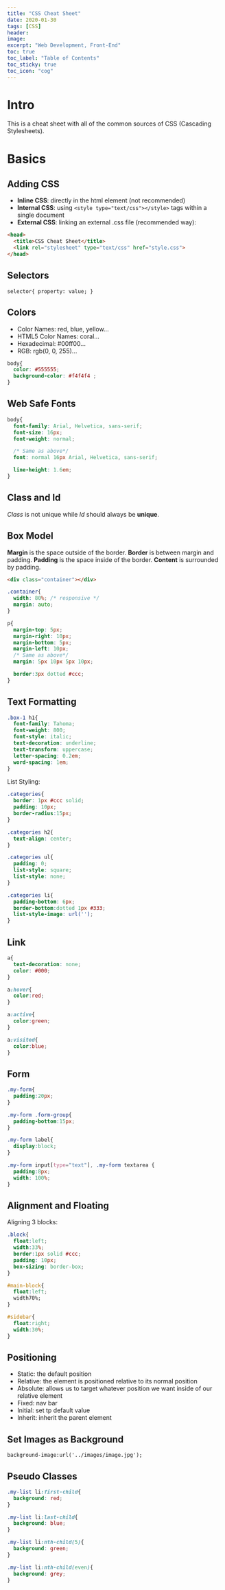 ```yaml
---
title: "CSS Cheat Sheet"
date: 2020-01-30
tags: [CSS]
header:
image:
excerpt: "Web Development, Front-End"
toc: true
toc_label: "Table of Contents"
toc_sticky: true
toc_icon: "cog"
---
```


# Intro

This is a cheat sheet with all of the common sources of CSS (Cascading Stylesheets).

# Basics

## Adding CSS

- **Inline CSS**: directly in the html element (not recommended)
- **Internal CSS**: using `<style type="text/css"></style>` tags within a single document
- **External CSS**: linking an external .css file (recommended way):

```html
<head>
  <title>CSS Cheat Sheet</title>
  <link rel="stylesheet" type="text/css" href="style.css">
</head>
```

## Selectors

`selector{ property: value; }`

## Colors

- Color Names: red, blue, yellow...
- HTML5 Color Names: coral...
- Hexadecimal: #00ff00...
- RGB: rgb(0, 0, 255)...

```css
body{
  color: #555555;
  background-color: #f4f4f4 ;
}
```

## Web Safe Fonts

```css
body{
  font-family: Arial, Helvetica, sans-serif;
  font-size: 16px;
  font-weight: normal;

  /* Same as above*/
  font: normal 16px Arial, Helvetica, sans-serif;

  line-height: 1.6em;
}
```

## Class and Id

*Class* is not unique while *Id* should always be **unique**.

## Box Model

**Margin** is the space outside of the border. **Border** is between margin and padding. **Padding** is the space inside of the border. **Content** is surrounded by padding.

```html
<div class="container"></div>
```

```css
.container{
  width: 80%; /* responsive */
  margin: auto;
}
```

```css
p{
  margin-top: 5px;
  margin-right: 10px;
  margin-bottom: 5px;
  margin-left: 10px;
  /* Same as above*/
  margin: 5px 10px 5px 10px;

  border:3px dotted #ccc;
}
```

## Text Formatting

```css
.box-1 h1{
  font-family: Tahoma;
  font-weight: 800;
  font-style: italic;
  text-decoration: underline;
  text-transform: uppercase;
  letter-spacing: 0.2em;
  word-spacing: 1em;
}
```

List Styling:

```css
.categories{
  border: 1px #ccc solid;
  padding: 10px;
  border-radius:15px;
}

.categories h2{
  text-align: center;
}

.categories ul{
  padding: 0;
  list-style: square;
  list-style: none;
}

.categories li{
  padding-bottom: 6px;
  border-bottom:dotted 1px #333;
  list-style-image: url('');
}
```

## Link

```css
a{
  text-decoration: none;
  color: #000;
}

a:hover{
  color:red;
}

a:active{
  color:green;
}

a:visited{
  color:blue;
}
```

## Form

```css
.my-form{
  padding:20px;
}

.my-form .form-group{
  padding-bottom:15px;
}

.my-form label{
  display:block;
}

.my-form input[type="text"], .my-form textarea {
  padding:8px;
  width: 100%;
}
```

## Alignment and Floating

Aligning 3 blocks:

```css
.block{
  float:left;
  width:33%;
  border:1px solid #ccc;
  padding: 10px;
  box-sizing: border-box;
}
```

```css
#main-block{
  float:left;
  width70%;
}

#sidebar{
  float:right;
  width:30%;
}
```

## Positioning

- Static: the default position 
- Relative: the element is positioned relative to its normal position
- Absolute: allows us to target whatever position we want inside of our relative element
- Fixed: nav bar
- Initial: set tp default value
- Inherit: inherit the parent element

## Set Images as Background

`background-image:url('../images/image.jpg');`

## Pseudo Classes

```css
.my-list li:first-child{
  background: red;
}

.my-list li:last-child{
  background: blue;
}

.my-list li:nth-child(5){
  background: green;
}

.my-list li:nth-child(even){
  background: grey;
}
```